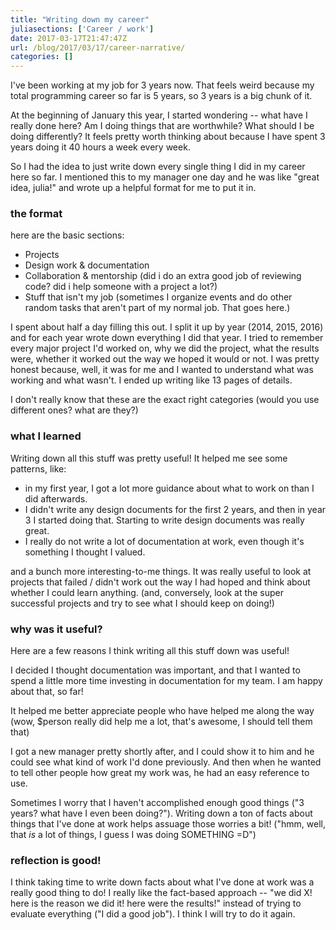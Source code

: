```yaml
---
title: "Writing down my career"
juliasections: ['Career / work']
date: 2017-03-17T21:47:47Z
url: /blog/2017/03/17/career-narrative/
categories: []
---
```


I've been working at my job for 3 years now. That feels weird because my total
programming career so far is 5 years, so 3 years is a big chunk of it.

At the beginning of January this year, I started wondering -- what have
I really done here? Am I doing things that are worthwhile? What should I
be doing differently? It feels pretty worth thinking about because I
have spent 3 years doing it 40 hours a week every week.

So I had the idea to just write down every single thing I did in my
career here so far. I mentioned this to my manager one day and he
was like "great idea, julia!" and wrote up a helpful format for me to
put it in.

### the format

here are the basic sections:

* Projects
* Design work & documentation
* Collaboration & mentorship (did i do an extra good job of reviewing code? did i
  help someone with a project a lot?)
* Stuff that isn't my job (sometimes I organize events and do other
  random tasks that aren't part of my normal job. That goes here.)

I spent about half a day filling this out. I split it up by year (2014,
2015, 2016) and for each year wrote down everything I did that year. I tried
to remember every major project I'd worked on, why we did the project,
what the results were, whether it worked out the way we hoped it would
or not. I was pretty honest because, well, it was for me and I wanted to
understand what was working and what wasn't. I ended up writing like 13
pages of details.

I don't really know that these are the exact right categories (would you
use different ones? what are they?)

### what I learned

Writing down all this stuff was pretty useful! It helped me see some
patterns, like:

* in my first year, I got a lot more guidance about what to
  work on than I did afterwards.
* I didn't write any design documents for the first 2 years, and then in
  year 3 I started doing that. Starting to write design documents was
  really great.
* I really do not write a lot of documentation at work, even though it's
  something I thought I valued.

and a bunch more interesting-to-me things. It was really useful to look
at projects that failed / didn't work out the way I had hoped and think
about whether I could learn anything. (and, conversely, look at the
super successful projects and try to see what I should keep on doing!)

### why was it useful?

Here are a few reasons I think writing all this stuff down was useful!

I decided I thought documentation was important, and that I wanted to
spend a little more time investing in documentation for my team. I am
happy about that, so far!

It helped me better appreciate people who have helped me along the way
(wow, $person really did help me a lot, that's awesome, I should tell
them that)

I got a new manager pretty shortly after, and I could show it to him and
he could see what kind of work I'd done previously. And then when he
wanted to tell other people how great my work was, he had an easy
reference to use.

Sometimes I worry that I haven't accomplished enough good things ("3
years? what have I even been doing?"). Writing down a ton of facts about
things that I've done at work helps assuage those worries a bit! ("hmm,
well, that *is* a lot of things, I guess I was doing SOMETHING =D")

### reflection is good!

I think taking time to write down facts about what I've done at work was
a really good thing to do! I really like the fact-based approach  -- "we
did X! here is the reason we did it! here were the results!" instead of
trying to evaluate everything ("I did a good job"). I think I will try
to do it again.
